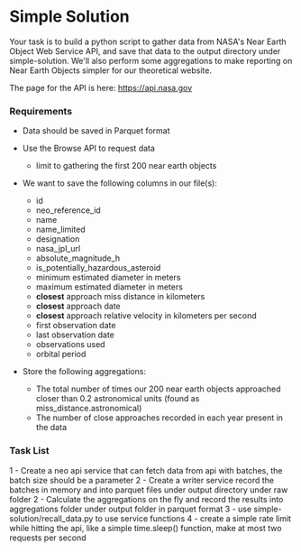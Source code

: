 # Simple Solution

Your task is to build a python script to gather data from NASA's Near Earth Object Web Service API, and save that data to the output directory under simple-solution. We'll also perform some aggregations to make reporting on Near Earth Objects simpler for our theoretical website.

The page for the API is here: https://api.nasa.gov


### Requirements

- Data should be saved in Parquet format

- Use the Browse API to request data
    - limit to gathering the first 200 near earth objects
- We want to save the following columns in our file(s):
    - id
    - neo_reference_id
    - name
    - name_limited
    - designation
    - nasa_jpl_url
    - absolute_magnitude_h
    - is_potentially_hazardous_asteroid
    - minimum estimated diameter in meters
    - maximum estimated diameter in meters
    - **closest** approach miss distance in kilometers
    - **closest** approach date
    - **closest** approach relative velocity in kilometers per second
    - first observation date
    - last observation date
    - observations used
    - orbital period
- Store the following aggregations:
    - The total number of times our 200 near earth objects approached closer than 0.2 astronomical units (found as miss_distance.astronomical)
    - The number of close approaches recorded in each year present in the data


### Task List
1 - Create a neo api service that can fetch data from api with batches, the batch size should be a parameter
2 - Create a writer service record the batches in memory and into parquet files under output directory under raw folder
2 - Calculate the aggregations on the fly and record the results into aggregations folder under output folder in parquet format
3 - use simple-solution/recall_data.py to use service functions
4 - create a simple rate limit while hitting the api, like a simple time.sleep() function, make at most two requests per second
